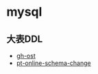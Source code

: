 # mysql

## 大表DDL

+ [gh-ost](https://github.com/github/gh-ost)
+ [pt-online-schema-change](https://www.percona.com/doc/percona-toolkit/3.0/pt-online-schema-change.html)
